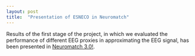 ```yaml
---
layout: post
title:  "Presentation of ESNECO in Neuromatch"
---
```


Results of the first stage of the project, in which we evaluated the performance of different EEG proxies in approximating the EEG signal, has been presented in [Neuromatch 3.0!](https://doi.org/10.1101/2020.11.02.364802).

